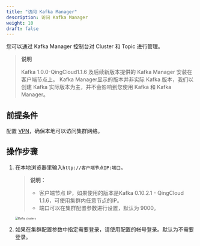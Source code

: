 ```yaml
---
title: "访问 Kafka Manager"
description: 访问 Kafka Manager
weight: 10
draft: false
---
```


您可以通过 Kafka Manager 控制台对 Cluster 和 Topic 进行管理。

> **说明**
> 
> Kafka 1.0.0-QingCloud1.1.6 及后续新版本提供的 Kafka Manager 安装在客户端节点上。
> Kafka Manager显示的版本并非实际 Kafka 版本，我们以创建 Kafka 实际版本为主，并不会影响到您使用 Kafka 和 Kafka Manager。

## 前提条件

配置 [VPN](/network/vpc/manual/vpn/)，确保本地可以访问集群网络。

## 操作步骤

1. 在本地浏览器里输入```http://客户端节点IP:端口```。

   > **说明：**
   > 
   > - 客户端节点 IP，如果使用的版本是Kafka 0.10.2.1 - QingCloud 1.1.6，可使用集群内任意节点的IP。
   > - 端口可以在集群配置参数进行设置，默认为 9000。

   <img src="../../../_images/clusters.png" alt="Kafka clusters" style="zoom:50%;" />  

2. 如果在集群配置参数中指定需要登录，请使用配置的帐号登录。默认为不需要登录。

